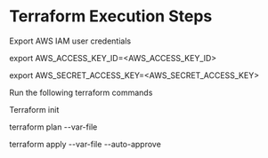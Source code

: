 # Terraform Execution Steps

Export AWS IAM user credentials

export AWS_ACCESS_KEY_ID=<AWS_ACCESS_KEY_ID>

export AWS_SECRET_ACCESS_KEY=<AWS_SECRET_ACCESS_KEY>

Run the following terraform commands

Terraform init

terraform plan --var-file <tfvar file name> 
  
terraform apply --var-file <tfvar file name>  --auto-approve
